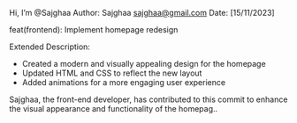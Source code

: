  Hi, I’m @Sajghaa
Author: Sajghaa sajghaa@gmail.com
Date: [15/11/2023]

feat(frontend): Implement homepage redesign

Extended Description:
- Created a modern and visually appealing design for the homepage
- Updated HTML and CSS to reflect the new layout
- Added animations for a more engaging user experience

Sajghaa, the front-end developer, has contributed to this commit to enhance the visual appearance and functionality of the homepag..


<!---
Sajghaa/Sajghaa is a ✨ special ✨ repository because its `README.md` (this file) appears on your GitHub profile.
You can click the Preview link to take a look at your changes.
--->
